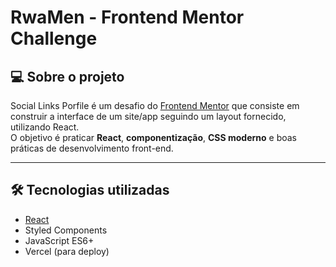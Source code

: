 # RwaMen - Frontend Mentor Challenge


## 💻 Sobre o projeto
Social Links Porfile é um desafio do [Frontend Mentor](https://www.frontendmentor.io/) que consiste em construir a interface de um site/app seguindo um layout fornecido, utilizando React.  
O objetivo é praticar **React**, **componentização**, **CSS moderno** e boas práticas de desenvolvimento front-end.

---

## 🛠 Tecnologias utilizadas
- [React](https://reactjs.org/)
- Styled Components
- JavaScript ES6+
- Vercel (para deploy)

